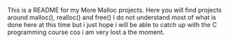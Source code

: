 This is a README for my More Malloc projects.
Here you will find projects around malloc(), realloc() and free()
I do not understand most of what is done here at this time but i just hope i will be able to catch up with the C programming course cos i am very lost a the moment.

